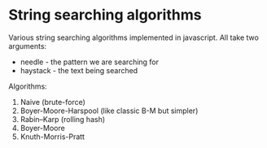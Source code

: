 # String searching algorithms

Various string searching algorithms implemented in javascript. All take two arguments:
 - needle - the pattern we are searching for
 - haystack - the text being searched

Algorithms:

1. Naive (brute-force)
2. Boyer-Moore-Harspool (like classic B-M but simpler)
3. Rabin–Karp (rolling hash)
4. Boyer-Moore
5. Knuth-Morris-Pratt

